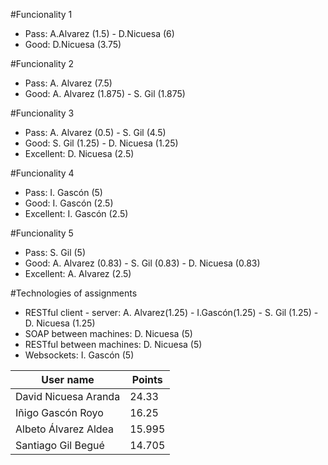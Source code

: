 
 #Funcionality 1
  * Pass: A.Alvarez (1.5) - D.Nicuesa (6)
  * Good: D.Nicuesa (3.75)

 #Funcionality 2
  * Pass: A. Alvarez (7.5)
  * Good: A. Alvarez (1.875) - S. Gil (1.875)
  
 #Funcionality 3
  * Pass: A. Alvarez (0.5) - S. Gil (4.5)
  * Good: S. Gil (1.25) - D. Nicuesa (1.25) 
  * Excellent: D. Nicuesa (2.5)
  
 #Funcionality 4
  * Pass: I. Gascón (5)
  * Good: I. Gascón (2.5)
  * Excellent: I. Gascón (2.5)
  
 #Funcionality 5
  * Pass: S. Gil (5)
  * Good: A. Alvarez (0.83) - S. Gil (0.83) - D. Nicuesa (0.83)
  * Excellent: A. Alvarez (2.5)
  
 #Technologies of assignments
  * RESTful client - server: A. Alvarez(1.25) - I.Gascón(1.25) - S. Gil (1.25) - D. Nicuesa (1.25) 
  * SOAP between machines: D. Nicuesa (5)
  * RESTful between machines: D. Nicuesa (5)
  * Websockets: I. Gascón (5)
  
  User name          | Points
---------------------|-------
David Nicuesa Aranda | 24.33
Iñigo Gascón Royo    | 16.25
Albeto Álvarez Aldea | 15.995
Santiago Gil Begué   | 14.705
